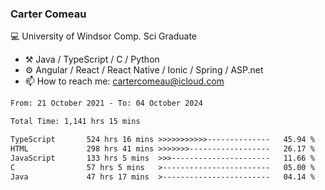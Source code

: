 ### Carter Comeau

💻 University of Windsor Comp. Sci Graduate

- ⚒️ Java / TypeScript / C / Python
- ⚙️ Angular / React / React Native / Ionic / Spring / ASP.net
- 📫 How to reach me: cartercomeau@icloud.com

<!--START_SECTION:waka-->

```txt
From: 21 October 2021 - To: 04 October 2024

Total Time: 1,141 hrs 15 mins

TypeScript       524 hrs 16 mins >>>>>>>>>>>--------------   45.94 %
HTML             298 hrs 41 mins >>>>>>>------------------   26.17 %
JavaScript       133 hrs 5 mins  >>>----------------------   11.66 %
C                57 hrs 5 mins   >------------------------   05.00 %
Java             47 hrs 17 mins  >------------------------   04.14 %
```

<!--END_SECTION:waka-->
